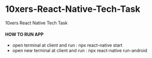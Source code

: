 # 10xers-React-Native-Tech-Task
10xers React Native Tech Task

#### HOW TO RUN APP
- open terminal at client and run : npx react-native start
- open new terminal at client and run : npx react-native run-android